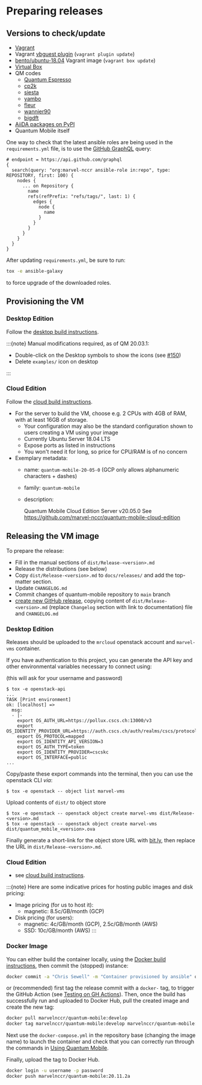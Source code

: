 # Preparing releases

## Versions to check/update

* [Vagrant](https://www.vagrantup.com/downloads.html)
* Vagrant [vbguest plugin](https://github.com/dotless-de/vagrant-vbguest) (`vagrant plugin update`)
* [bento/ubuntu-18.04](https://app.vagrantup.com/bento/boxes/ubuntu-18.04) Vagrant image (`vagrant box update`)
* [Virtual Box](https://www.virtualbox.org/wiki/Downloads)
* QM codes
  * [Quantum Espresso](https://gitlab.com/QEF/q-e/tags)
  * [cp2k](https://github.com/cp2k/cp2k/releases)
  * [siesta](https://gitlab.com/siesta-project/siesta/-/releases)
  * [yambo](https://github.com/yambo-code/yambo/wiki/Releases-(tar.gz-format))
  * [fleur](https://www.flapw.de/master/downloads/)
  * [wannier90](https://github.com/wannier-developers/wannier90/releases)
  * [bigdft](https://gitlab.com/l_sim/bigdft-suite/-/releases)
* [AiiDA packages on PyPI](https://pypi.org/search/?q=aiida&o=-created)
* Quantum Mobile itself

One way to check that the latest ansible roles are being used in the `requirements.yml` file,
is to use the [GitHub GraphQL](https://developer.github.com/v4/) query:

```
# endpoint = https://api.github.com/graphql
{
  search(query: "org:marvel-nccr ansible-role in:repo", type: REPOSITORY, first: 100) {
    nodes {
      ... on Repository {
        name
        refs(refPrefix: "refs/tags/", last: 1) {
          edges {
            node {
              name
            }
          }
        }
      }
    }
  }
}
```

After updating `requirements.yml`, be sure to run:

```bash
tox -e ansible-galaxy
```

to force upgrade of the downloaded roles.

## Provisioning the VM

### Desktop Edition

Follow the [desktop build instructions](../developers/build-vagrant.md).

:::{note}
Manual modifications required, as of QM 20.03.1:

* Double-click on the Desktop symbols to show the icons (see [#150](https://github.com/marvel-nccr/quantum-mobile/issues/150))
* Delete `examples/` icon on desktop

:::

### Cloud Edition

Follow the [cloud build instructions](../developers/build-cloud.md).

* For the server to build the VM, choose e.g. 2 CPUs with 4GB of RAM, with at least 16GB of storage.
  * Your configuration may also be the standard configuration shown to users creating a VM using your image
  * Currently Ubuntu Server 18.04 LTS
  * Expose ports as listed in instructions
  * You won't need it for long, so price for CPU/RAM is of no concern
* Exemplary metadata:
  * name: `quantum-mobile-20-05-0`  (GCP only allows alphanumeric characters + dashes)
  * family: `quantum-mobile`
  * description:

      Quantum Mobile Cloud Edition Server v20.05.0
      See https://github.com/marvel-nccr/quantum-mobile-cloud-edition

## Releasing the VM image

To prepare the release:

* Fill in the manual sections of `dist/Release-<version>.md`
* Release the distributions (see below)
* Copy `dist/Release-<version>.md` to `docs/releases/` and add the top-matter section.
* Update `CHANGELOG.md`
* Commit changes of quantum-mobile repository to `main` branch
* [create new GitHub release](https://github.com/marvel-nccr/quantum-mobile/releases/new), copying content of `dist/Release-<version>.md` (replace `Changelog` section with link to documentation) file and `CHANGELOG.md`

### Desktop Edition

Releases should be uploaded to the `mrcloud` openstack account and `marvel-vms` container.

If you have authentication to this project, you can generate the API key and other environmental variables necessary to connect using:

(this will ask for your username and password)
```console
$ tox -e openstack-api
...
TASK [Print environment]
ok: [localhost] =>
  msg:
  - |-
    export OS_AUTH_URL=https://pollux.cscs.ch:13000/v3
    export OS_IDENTITY_PROVIDER_URL=https://auth.cscs.ch/auth/realms/cscs/protocol/saml/
    export OS_PROTOCOL=mapped
    export OS_IDENTITY_API_VERSION=3
    export OS_AUTH_TYPE=token
    export OS_IDENTITY_PROVIDER=cscskc
    export OS_INTERFACE=public
...
```

Copy/paste these export commands into the terminal, then you can use the openstack CLI *via*:

```console
$ tox -e openstack -- object list marvel-vms
```

Upload contents of `dist/` to object store
  
```console
$ tox -e openstack -- openstack object create marvel-vms dist/Release-<version>.md
$ tox -e openstack -- openstack object create marvel-vms dist/quantum_mobile_<version>.ova
```

Finally generate a short-link for the object store URL with [bit.ly](https://bitly.com/),
then replace the URL in `dist/Release-<version>.md`.

### Cloud Edition

* see [cloud build instructions](../developers/build-cloud.md).

:::{note}
Here are some indicative prices for hosting public images and disk pricing:

* Image pricing (for us to host it):
  * magnetic: 8.5c/GB/month (GCP)
* Disk pricing (for users):
  * magnetic: 4c/GB/month (GCP), 2.5c/GB/month (AWS)
  * SSD: 10c/GB/month (AWS)
:::

### Docker Image

You can either build the container locally, using the [Docker build instructions](../developers/build-docker.md), then commit the (stopped) instance:

```bash
docker commit -a "Chris Sewell" -m "Container provisioned by ansible" qm_instance marvelnccr/quantum-mobile:20.11.2a
```

or (recommended) first tag the release commit with a `docker-` tag, to trigger the GitHub Action (see [Testing on GH Actions](./develop.md)).
Then, once the build has successfully run and uploaded to Docker Hub, pull the created image and create the new tag:

```bash
docker pull marvelnccr/quantum-mobile:develop
docker tag marvelnccr/quantum-mobile:develop marvelnccr/quantum-mobile:20.11.2a
```

Next use the `docker-compose.yml` in the repository base (changing the image name) to launch the container and check that you can correctly run through the commands in [Using Quantum Mobile](../users/use.md).

Finally, upload the tag to Docker Hub.

```bash
docker login -u username -p password
docker push marvelnccr/quantum-mobile:20.11.2a
```
